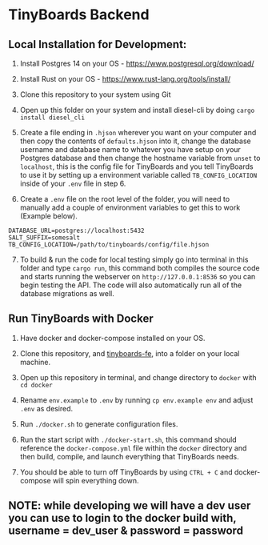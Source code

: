 # TinyBoards Backend

## Local Installation for Development:

1. Install Postgres 14 on your OS - https://www.postgresql.org/download/

2. Install Rust on your OS - https://www.rust-lang.org/tools/install/

3. Clone this repository to your system using Git

4. Open up this folder on your system and install diesel-cli by doing `cargo install diesel_cli`

5. Create a file ending in `.hjson` wherever you want on your computer and then copy the contents of `defaults.hjson` into it, change the database username and database name to whatever you have setup on your Postgres database and then change the hostname variable from `unset` to `localhost`, this is the config file for TinyBoards and you tell TinyBoards to use it by setting up a environment variable called `TB_CONFIG_LOCATION` inside of your `.env` file in step 6.

6. Create a `.env` file on the root level of the folder, you will need to manually add a couple of environment variables to get this to work (Example below).

```
DATABASE_URL=postgres://localhost:5432
SALT_SUFFIX=somesalt
TB_CONFIG_LOCATION=/path/to/tinyboards/config/file.hjson
```
7. To build & run the code for local testing simply go into terminal in this folder and type `cargo run`, this command both compiles the source code and starts running the webserver on `http://127.0.0.1:8536` so you can begin testing the API. The code will also automatically run all of the database migrations as well.


## Run TinyBoards with Docker

1. Have docker and docker-compose installed on your OS.

2. Clone this repository, and [tinyboards-fe](https://git.tinyboards.net/TinyBoards/tinyboards-fe), into a folder on your local machine.

3. Open up this repository in terminal, and change directory to `docker` with `cd docker`

4. Rename `env.example` to `.env` by running `cp env.example env` and adjust `.env` as desired.

5. Run `./docker.sh` to generate configuration files.

6. Run the start script with `./docker-start.sh`, this command should reference the `docker-compose.yml` file within the `docker` directory and then build, compile, and launch everything that TinyBoards needs.

7. You should be able to turn off TinyBoards by using `CTRL + C` and docker-compose will spin everything down.


## NOTE: while developing we will have a dev user you can use to login to the docker build with, username = dev_user & password = password